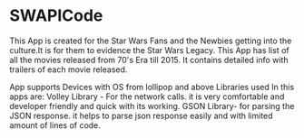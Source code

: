 # SWAPICode
This App is created for the Star Wars Fans and the Newbies getting into the culture.It is for them to evidence the Star Wars Legacy. 
This App has list of all the movies released from 70's Era till 2015.
It contains detailed info with trailers of each movie released.

App supports Devices with OS from lollipop and above
Libraries used In this apps are:
Volley Library - For the network calls. it is very comfortable and developer friendly and quick with its working.
GSON Library- for parsing the JSON response. it helps to parse json response easily and with limited amount of 
lines of code.
